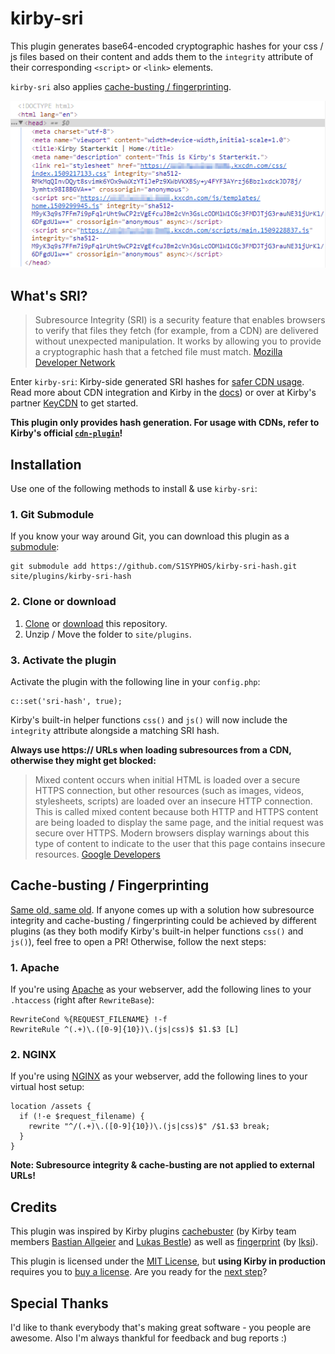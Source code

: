 # kirby-sri
This plugin generates base64-encoded cryptographic hashes for your css / js files based on their content and adds them to the `integrity` attribute of their corresponding `<script>` or `<link>` elements.

`kirby-sri` also applies [cache-busting / fingerprinting](#cache-busting--fingerprinting).

![screenshot of the kirby-sri plugin](screenshot.png)

## What's SRI?
> Subresource Integrity (SRI) is a security feature that enables browsers to verify that files they fetch (for example, from a CDN) are delivered without unexpected manipulation. It works by allowing you to provide a cryptographic hash that a fetched file must match.
> [Mozilla Developer Network](https://developer.mozilla.org/en-US/docs/Web/Security/Subresource_Integrity)

Enter `kirby-sri`: Kirby-side generated SRI hashes for [safer CDN usage](https://hacks.mozilla.org/2015/09/subresource-integrity-in-firefox-43/). Read more about CDN integration and Kirby in the [docs](https://getkirby.com/docs/cookbook/kirby-loves-cdn)) or over at Kirby's partner [KeyCDN](https://www.keycdn.com/support/kirby-cdn-integration/) to get started.

**This plugin only provides hash generation. For usage with CDNs, refer to Kirby's official [`cdn-plugin`](https://github.com/getkirby-plugins/cdn-plugin)!**

## Installation
Use one of the following methods to install & use `kirby-sri`:

### 1. Git Submodule

If you know your way around Git, you can download this plugin as a [submodule](https://github.com/blog/2104-working-with-submodules):

```text
git submodule add https://github.com/S1SYPHOS/kirby-sri-hash.git site/plugins/kirby-sri-hash
```

### 2. Clone or download

1. [Clone](https://github.com/S1SYPHOS/kirby-sri.git) or [download](https://github.com/S1SYPHOS/kirby-sri/archive/master.zip)  this repository.
2. Unzip / Move the folder to `site/plugins`.

### 3. Activate the plugin
Activate the plugin with the following line in your `config.php`:

```text
c::set('sri-hash', true);
```

Kirby's built-in helper functions `css()` and `js()` will now include the `integrity` attribute alongside a matching SRI hash.

**Always use https:// URLs when loading subresources from a CDN, otherwise they might get blocked:**

> Mixed content occurs when initial HTML is loaded over a secure HTTPS connection, but other resources (such as images, videos, stylesheets, scripts) are loaded over an insecure HTTP connection. This is called mixed content because both HTTP and HTTPS content are being loaded to display the same page, and the initial request was secure over HTTPS. Modern browsers display warnings about this type of content to indicate to the user that this page contains insecure resources.
> [Google Developers](https://developers.google.com/web/fundamentals/security/prevent-mixed-content/what-is-mixed-content)

## Cache-busting / Fingerprinting
[Same old, same old](https://www.keycdn.com/support/what-is-cache-busting/). If anyone comes up with a solution how subresource integrity and cache-busting / fingerprinting could be achieved by different plugins (as they both modify Kirby's built-in helper functions `css()` and `js()`), feel free to open a PR! Otherwise, follow the next steps:

### 1. Apache
If you're using [Apache](http://httpd.apache.org/) as your webserver, add the following lines to your `.htaccess` (right after `RewriteBase`):

```
RewriteCond %{REQUEST_FILENAME} !-f
RewriteRule ^(.+)\.([0-9]{10})\.(js|css)$ $1.$3 [L]
```

### 2. NGINX
If you're using [NGINX](https://nginx.org/en/) as your webserver, add the following lines to your virtual host setup:

```
location /assets {
  if (!-e $request_filename) {
    rewrite "^/(.+)\.([0-9]{10})\.(js|css)$" /$1.$3 break;
  }
}
```

**Note: Subresource integrity & cache-busting are not applied to external URLs!**

## Credits
This plugin was inspired by Kirby plugins [cachebuster](https://github.com/getkirby-plugins/cachebuster-plugin) (by Kirby team members [Bastian Allgeier](https://github.com/bastianallgeier) and [Lukas Bestle](https://github.com/lukasbestle)) as well as [fingerprint](https://github.com/iksi/kirby-fingerprint) (by [Iksi](https://github.com/iksi)).

This plugin is licensed under the [MIT License](LICENSE), but **using Kirby in production** requires you to [buy a license](https://getkirby.com/buy). Are you ready for the [next step](https://getkirby.com/next)?

## Special Thanks
I'd like to thank everybody that's making great software - you people are awesome. Also I'm always thankful for feedback and bug reports :)
